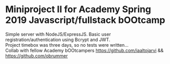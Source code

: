 # Miniproject II for Academy Spring 2019 Javascript/fullstack bOOtcamp
Simple server with NodeJS/ExpressJS. Basic user registration/authentication using Bcrypt and JWT.\
Project timebox was three days, so no tests were written...\
Collab with fellow Academy bOOtcampers https://github.com/iaaltojarvi && https://github.com/obrummer
